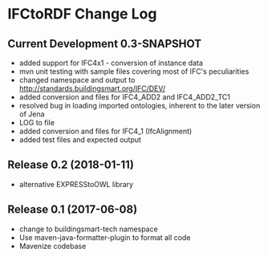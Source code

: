 # IFCtoRDF Change Log

## Current Development 0.3-SNAPSHOT
- added support for IFC4x1 - conversion of instance data
- mvn unit testing with sample files covering most of IFC's peculiarities
- changed namespace and output to http://standards.buildingsmart.org/IFC/DEV/
- added conversion and files for IFC4_ADD2 and IFC4_ADD2_TC1
- resolved bug in loading imported ontologies, inherent to the later version of Jena
- LOG to file
- added conversion and files for IFC4_1 (IfcAlignment)
- added test files and expected output

## Release 0.2 (2018-01-11)
 - alternative EXPRESStoOWL library

## Release 0.1 (2017-06-08)
 - change to buildingsmart-tech namespace
 - Use maven-java-formatter-plugin to format all code
 - Mavenize codebase
